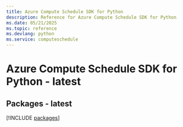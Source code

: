 ```yaml
---
title: Azure Compute Schedule SDK for Python
description: Reference for Azure Compute Schedule SDK for Python
ms.date: 05/21/2025
ms.topic: reference
ms.devlang: python
ms.service: computeschedule
---
```

# Azure Compute Schedule SDK for Python - latest
## Packages - latest
[!INCLUDE [packages](compute-schedule-index.md)]